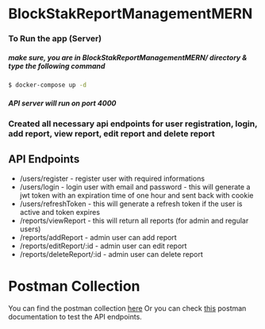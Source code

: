 # BlockStakReportManagementMERN

### To Run the app (Server)

##### make sure, you are in BlockStakReportManagementMERN/ directory & type the following command

```sh
$ docker-compose up -d
```
##### API server will run on port 4000

### Created  all necessary  api endpoints for user registration, login, add  report, view report, edit report and delete report
## API Endpoints
* /users/register - register user with required informations
* /users/login - login user with email and password - this will generate a jwt token with an expiration time of one hour and sent back  with cookie
* /users/refreshToken - this will generate a refresh token if the user is active and token expires
* /reports/viewReport - this will return all reports (for admin and regular users)
* /reports/addReport - admin user can add report
* /reports/editReport/:id - admin user can edit  report
* /reports/deleteReport/:id - admin user can delete report
  
# Postman Collection
You can find the postman collection [here](https://github.com/Shahrear002/BlockStakReportManagementMERN/blob/main/server/ReportManagement.postman_collection.json) 
Or you can check <a href="https://documenter.getpostman.com/view/4921692/2s9YC4VYp2" target="_blank">this</a> postman documentation to test the API endpoints.
